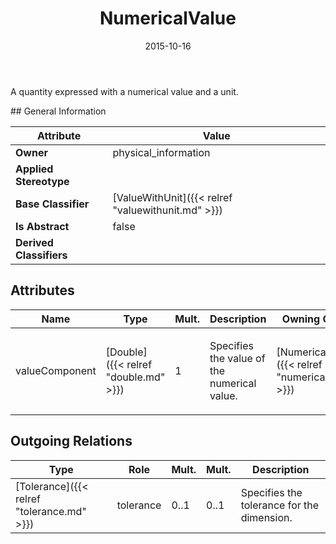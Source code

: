 ﻿---
title: NumericalValue
toc: false
type: specs
date: "2015-10-16"
draft: false
specification: VEC
version: 1.1.2
documentType: "Recommendation"
elementType: Class
classes:
  - NumericalValue
menu_name: vec-1.1.2
---
<p>A quantity expressed with a numerical value and a unit. </p>
## General Information

| Attribute               | Value |
|-------------------------|-------|
| **Owner**               | physical_information |
| **Applied Stereotype**  |   |
| **Base Classifier**     | [ValueWithUnit]({{< relref "valuewithunit.md" >}})<br/>  |
| **Is Abstract**         | false |
| **Derived Classifiers** |   |

## Attributes
|  Name  |  Type  |  Mult.  |  Description  |  Owning Classifier  |
|--------|--------|---------|---------------|--------------|
|valueComponent | [Double]({{< relref "double.md" >}}) | 1 | <p>Specifies the value of the numerical value. </p> | [NumericalValue]({{< relref "numericalvalue.md" >}}) |

## Outgoing Relations
|    Type  |   Role   |   Mult.   |   Mult.   |   Description   |
|----------|----------|-----------|-----------|-----------------|
| [Tolerance]({{< relref "tolerance.md" >}}) | tolerance | 0..1 | 0..1 | Specifies the tolerance for the dimension. |
